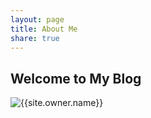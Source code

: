 ```yaml
---
layout: page
title: About Me
share: true
---
```



## Welcome to My Blog

<div class="author-container">
<img class="author-img" src="{{site.url}}/{{site.owner.avatar}}" alt="{{site.owner.name}}" /> 
</div>

